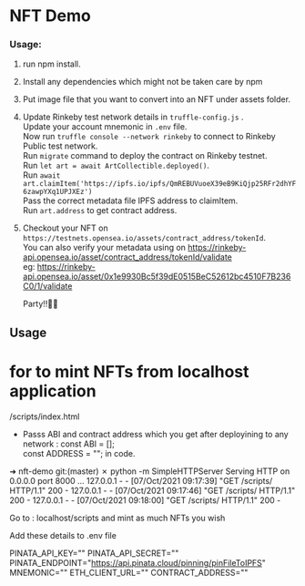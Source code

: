 # NFT Demo

### Usage:
1. run npm install.  
2. Install any dependencies which might not be taken care by npm

3. Put image file that you want to convert into an NFT under assets folder.

7. Update Rinkeby test network details in `truffle-config.js` .  
   Update your account mnemonic in `.env` file.  
   Now run `truffle console --network rinkeby` to connect to Rinkeby Public test network.  
   Run `migrate` command to deploy the contract on Rinkeby testnet.  
   Run `let art = await ArtCollectible.deployed()`.    
   Run `await art.claimItem('https://ipfs.io/ipfs/QmREBUVuoeX39eB9KiQjp25RFr2dhYF6zawpYXq1UPJXEz')`   
   Pass the correct metadata file IPFS address to claimItem.  
   Run `art.address` to get contract address.  

8. Checkout your NFT on 
  `https://testnets.opensea.io/assets/contract_address/tokenId`.   
   You can also verify your metadata using on https://rinkeby-api.opensea.io/asset/contract_address/tokenId/validate     
   eg: https://rinkeby-api.opensea.io/asset/0x1e9930Bc5f39dE0515BeC52612bc4510F7B236C0/1/validate
  

   Party!!🥳🥳



## Usage
# for to mint NFTs from localhost application
/scripts/index.html

- Passs ABI and contract address which you get after deployining to any network : 
        const ABI = [];        
        const ADDRESS = "";
   in code.

➜  nft-demo git:(master) ✗ python -m SimpleHTTPServer
Serving HTTP on 0.0.0.0 port 8000 ...
127.0.0.1 - - [07/Oct/2021 09:17:39] "GET /scripts/ HTTP/1.1" 200 -
127.0.0.1 - - [07/Oct/2021 09:17:46] "GET /scripts/ HTTP/1.1" 200 -
127.0.0.1 - - [07/Oct/2021 09:18:00] "GET /scripts/ HTTP/1.1" 200 -

Go to : localhost/scripts and mint as much NFTs you wish


Add these details to .env file

PINATA_API_KEY=""
PINATA_API_SECRET=""
PINATA_ENDPOINT="https://api.pinata.cloud/pinning/pinFileToIPFS"
MNEMONIC=""
ETH_CLIENT_URL=""
CONTRACT_ADDRESS=""
